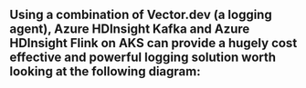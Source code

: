 ## Using a combination of Vector.dev (a logging agent), Azure HDInsight Kafka and Azure HDInsight Flink on AKS can provide a hugely cost effective and powerful logging solution worth looking at the following diagram:
